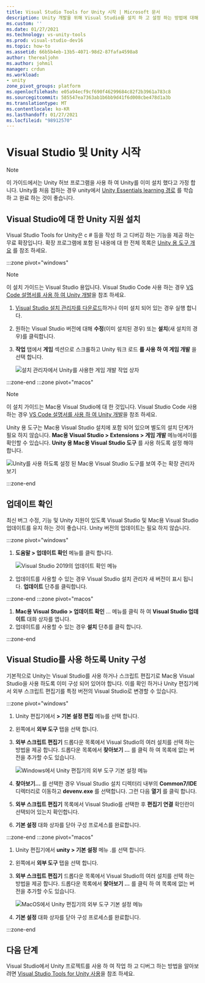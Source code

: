 ```yaml
---
title: Visual Studio Tools for Unity 시작 | Microsoft 문서
description: Unity 개발을 위해 Visual Studio를 설치 하 고 설정 하는 방법에 대해 알아봅니다.
ms.custom: ''
ms.date: 01/27/2021
ms.technology: vs-unity-tools
ms.prod: visual-studio-dev16
ms.topic: how-to
ms.assetid: 66b5b4eb-13b5-4071-98d2-87fafa4598a8
author: therealjohn
ms.author: johmil
manager: crdun
ms.workload:
- unity
zone_pivot_groups: platform
ms.openlocfilehash: e05a94ecf9cf690f46299684c82f2b3961a783c8
ms.sourcegitcommit: 585547ea7363ab1b6bb9d41f6d008cbe478d1a3b
ms.translationtype: MT
ms.contentlocale: ko-KR
ms.lasthandoff: 01/27/2021
ms.locfileid: "98912570"
---
```

# <a name="get-started-with-visual-studio-and-unity"></a>Visual Studio 및 Unity 시작

> [!NOTE]
> 이 가이드에서는 Unity 허브 프로그램을 사용 하 여 Unity를 이미 설치 했다고 가정 합니다. Unity를 처음 접하는 경우 unity에서 [Unity Essentials learning 경로](https://learn.unity.com/pathway/unity-essentials) 를 학습 하 고 완료 하는 것이 좋습니다.

## <a name="install-unity-support-for-visual-studio"></a>Visual Studio에 대 한 Unity 지원 설치

Visual Studio Tools for Unity은 c # 등을 작성 하 고 디버깅 하는 기능을 제공 하는 무료 확장입니다. 확장 프로그램에 포함 된 내용에 대 한 전체 목록은 [Unity 용 도구 개요](./visual-studio-tools-for-unity.md) 를 참조 하세요.

:::zone pivot="windows"

> [!NOTE]
> 이 설치 가이드는 Visual Studio 용입니다. Visual Studio Code 사용 하는 경우 [VS Code 설명서를 사용 하 여 Unity 개발](https://code.visualstudio.com/docs/other/unity)을 참조 하세요.

1. [Visual Studio 설치 관리자를 다운로드](/visualstudio/docs/install/install-visual-studio.md)하거나 이미 설치 되어 있는 경우 실행 합니다.
2. 원하는 Visual Studio 버전에 대해 **수정**(이미 설치된 경우) 또는 **설치**(새 설치의 경우)를 클릭합니다.
3. **작업** 탭에서 **게임** 섹션으로 스크롤하고 Unity 워크 로드 **를 사용 하 여 게임 개발** 을 선택 합니다.

    ![설치 관리자에서 Unity를 사용한 게임 개발 작업 상자](../media/vs/unity-workload.png)

:::zone-end
:::zone pivot="macos"

> [!NOTE]
> 이 설치 가이드는 Mac용 Visual Studio에 대 한 것입니다. Visual Studio Code 사용 하는 경우 [VS Code 설명서를 사용 하 여 Unity 개발](https://code.visualstudio.com/docs/other/unity)을 참조 하세요.

Unity 용 도구는 Mac용 Visual Studio 설치에 포함 되어 있으며 별도의 설치 단계가 필요 하지 않습니다. **Mac용 Visual Studio > Extensions > 게임 개발** 메뉴에서이를 확인할 수 있습니다. **Unity 용 Mac용 Visual Studio 도구** 를 사용 하도록 설정 해야 합니다.

![Unity를 사용 하도록 설정 된 Mac용 Visual Studio 도구를 보여 주는 확장 관리자 보기](../media/vsm/unity-workload.png)

:::zone-end

## <a name="check-for-updates"></a>업데이트 확인

최신 버그 수정, 기능 및 Unity 지원이 있도록 Visual Studio 및 Mac용 Visual Studio 업데이트를 유지 하는 것이 좋습니다. Unity 버전의 업데이트는 필요 하지 않습니다.

:::zone pivot="windows"

1. **도움말 > 업데이트 확인** 메뉴를 클릭 합니다.

    ![Visual Studio 2019의 업데이트 확인 메뉴](../media/vs/check-for-updates.png)

2. 업데이트를 사용할 수 있는 경우 Visual Studio 설치 관리자 새 버전이 표시 됩니다. **업데이트** 단추를 클릭합니다.

:::zone-end
:::zone pivot="macos"

1. **Mac용 Visual Studio > 업데이트 확인** ... 메뉴를 클릭 하 여 **Visual Studio 업데이트** 대화 상자를 엽니다.
2. 업데이트를 사용할 수 있는 경우 **설치** 단추를 클릭 합니다.

:::zone-end

## <a name="configure-unity-to-use-visual-studio"></a>Visual Studio를 사용 하도록 Unity 구성

기본적으로 Unity는 Visual Studio를 사용 하거나 스크립트 편집기로 Mac용 Visual Studio을 사용 하도록 이미 구성 되어 있어야 합니다. 이를 확인 하거나 Unity 편집기에서 외부 스크립트 편집기를 특정 버전의 Visual Studio로 변경할 수 있습니다.

:::zone pivot="windows"

1. Unity 편집기에서 **> 기본 설정 편집** 메뉴를 선택 합니다.
2. 왼쪽에서 **외부 도구** 탭을 선택 합니다.
3. **외부 스크립트 편집기** 드롭다운 목록에서 Visual Studio의 여러 설치를 선택 하는 방법을 제공 합니다. 드롭다운 목록에서 **찾아보기 ...** 를 클릭 하 여 목록에 없는 버전을 추가할 수도 있습니다.

    ![Windows에서 Unity 편집기의 외부 도구 기본 설정 메뉴](../media/vs/preferences-external-tools.png)

4. **찾아보기...** 를 선택한 경우 Visual Studio 설치 디렉터리 내부의 **Common7/IDE** 디렉터리로 이동하고 **devenv.exe** 를 선택합니다. 그런 다음 **열기** 를 클릭 합니다.
5. **외부 스크립트 편집기** 목록에서 Visual Studio를 선택한 후 **편집기 연결** 확인란이 선택되어 있는지 확인합니다.
6. **기본 설정** 대화 상자를 닫아 구성 프로세스를 완료합니다.

:::zone-end
:::zone pivot="macos"

1. Unity 편집기에서 **unity > 기본 설정** 메뉴 .를 선택 합니다.
2. 왼쪽에서 **외부 도구** 탭을 선택 합니다.
3. **외부 스크립트 편집기** 드롭다운 목록에서 Visual Studio의 여러 설치를 선택 하는 방법을 제공 합니다. 드롭다운 목록에서 **찾아보기 ...** 를 클릭 하 여 목록에 없는 버전을 추가할 수도 있습니다.

    ![MacOS에서 Unity 편집기의 외부 도구 기본 설정 메뉴](../media/vsm/preferences-external-tools.png)

4. **기본 설정** 대화 상자를 닫아 구성 프로세스를 완료합니다.

:::zone-end

## <a name="next-steps"></a>다음 단계

 Visual Studio에서 Unity 프로젝트를 사용 하 여 작업 하 고 디버그 하는 방법을 알아보려면 [Visual Studio Tools for Unity 사용](using-visual-studio-tools-for-unity.md)을 참조 하세요.
